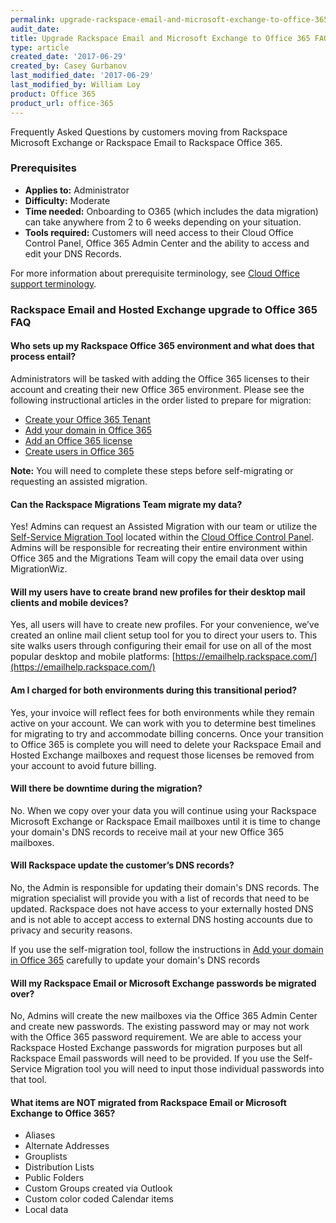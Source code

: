 ```yaml
---
permalink: upgrade-rackspace-email-and-microsoft-exchange-to-office-365-faq/
audit_date:
title: Upgrade Rackspace Email and Microsoft Exchange to Office 365 FAQ
type: article
created_date: '2017-06-29'
created_by: Casey Gurbanov
last_modified_date: '2017-06-29'
last_modified_by: William Loy
product: Office 365
product_url: office-365
---
```


Frequently Asked Questions by customers moving from Rackspace Microsoft Exchange or Rackspace Email to Rackspace Office 365.

### Prerequisites

- **Applies to:** Administrator
- **Difficulty:** Moderate
- **Time needed:** Onboarding to O365 (which includes the data migration) can take anywhere from 2 to 6 weeks depending on your situation.
- **Tools required:** Customers will need access to their Cloud Office Control Panel, Office 365 Admin Center and the ability to access and edit your DNS Records.

For more information about prerequisite terminology, see [Cloud Office support terminology](/how-to/cloud-office-support-terminology/).

### Rackspace Email and Hosted Exchange upgrade to Office 365 FAQ

#### Who sets up my Rackspace Office 365 environment and what does that process entail?
Administrators will be tasked with adding the Office 365 licenses to their account and creating their new Office 365 environment. Please see the following instructional articles in the order listed to prepare for migration:
 - [Create your Office 365 Tenant](/how-to/office-365/#create-your-tenant-id/)
 - [Add your domain in Office 365](/how-to/add-a-domain-in-office-365/)
 - [Add an Office 365 license](/how-to/add-an-office-365-license/#add-an-office-365-license/)
 - [Create users in Office 365](how-to/add-an-office-365-license/#assign-an-office-365-license/)


  **Note:** You will need to complete these steps before self-migrating or requesting an assisted migration.

#### Can the Rackspace Migrations Team migrate my data?

Yes! Admins can request an Assisted Migration with our team or utilize the [Self-Service Migration Tool](/how-to/migrate-your-email-by-using-the-self-service-migration-tool/) located within the [Cloud Office Control Panel](cp.rackspace.com). Admins will be responsible for recreating their entire environment within Office 365 and the Migrations Team will copy the email data over using MigrationWiz.

#### Will my users have to create brand new profiles for their desktop mail clients and mobile devices?

Yes, all users will have to create new profiles. For your convenience, we’ve created an online mail client setup tool for you to direct your users to.  This site walks users through configuring their email for use on all of the most popular desktop and mobile platforms: [https://emailhelp.rackspace.com/](https://emailhelp.rackspace.com/)

#### Am I charged for both environments during this transitional period?

Yes, your invoice will reflect fees for both environments while they remain active on your account. We can work with you to determine best timelines for migrating to try and accommodate billing concerns. Once your transition to Office 365 is complete you will need to delete your Rackspace Email and Hosted Exchange mailboxes and request those licenses be removed from your account to avoid future billing.

#### Will there be downtime during the migration?

No. When we copy over your data you will continue using your Rackspace Microsoft Exchange or Rackspace Email mailboxes until it is time to change your domain's DNS records to receive mail at your new Office 365 mailboxes.

#### Will Rackspace update the customer’s DNS records?

No, the Admin is responsible for updating their domain's DNS records. The migration specialist will provide you with a list of records that need to be updated. Rackspace does not have access to your externally hosted DNS and is not able to accept access to external DNS hosting accounts due to privacy and security reasons.

If you use the self-migration tool, follow the instructions in [Add your domain in Office 365](/how-to/add-a-domain-in-office-365/) carefully to update your domain's DNS records

#### Will my Rackspace Email or Microsoft Exchange passwords be migrated over?

No, Admins will create the new mailboxes via the Office 365 Admin Center and create new passwords. The existing password may or may not work with the Office 365 password requirement. We are able to access your Rackspace Hosted Exchange passwords for migration purposes but all Rackspace Email passwords will need to be provided. If you use the Self-Service Migration tool you will need to input those individual passwords into that tool.

#### What items are NOT migrated from Rackspace Email or Microsoft Exchange to Office 365?

  - Aliases
  - Alternate Addresses
  - Grouplists
  - Distribution Lists
  - Public Folders
  - Custom Groups created via Outlook
  - Custom color coded Calendar items
  - Local data
